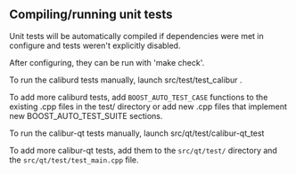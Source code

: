 Compiling/running unit tests
------------------------------------

Unit tests will be automatically compiled if dependencies were met in configure
and tests weren't explicitly disabled.

After configuring, they can be run with 'make check'.

To run the caliburd tests manually, launch src/test/test_calibur .

To add more caliburd tests, add `BOOST_AUTO_TEST_CASE` functions to the existing
.cpp files in the test/ directory or add new .cpp files that
implement new BOOST_AUTO_TEST_SUITE sections.

To run the calibur-qt tests manually, launch src/qt/test/calibur-qt_test

To add more calibur-qt tests, add them to the `src/qt/test/` directory and
the `src/qt/test/test_main.cpp` file.

